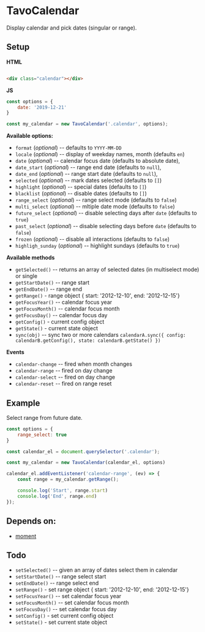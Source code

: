 # TavoCalendar

Display calendar and pick dates (singular or range).

## Setup

**HTML**
```html

<div class="calendar"></div>
```
**JS**
```js
const options = {
    date: '2019-12-21'
}

const my_calendar = new TavoCalendar('.calendar', options);
```

**Available options:**

* `format` (*optional*) -- defaults to `YYYY-MM-DD`
* `locale` (*optional*) -- display of weekday names, month  (defaults `en`)
* `date` (*optional*) -- calendar focus date (defaults to absolute date),
* `date_start` (*optional*) -- range end date (defaults to `null`),
* `date_end` (*optional*) -- range start date (defaults to `null`),
* `selected` (*optional*) -- mark dates selected (defaults to `[]`) 
* `highlight` (*optional*) -- special dates (defaults to `[]`) 
* `blacklist` (*optional*) -- disable dates (defaults to `[]`) 
* `range_select` (*optional*) -- range select mode (defaults to `false`)
* `multi_select` (*optional*) -- mltiple date mode (defaults to `false`)
* `future_select` (*optional*) -- disable selecting days after `date` (defaults to `true`)
* `past_select` (*optional*) -- disable selecting days before `date` (defaults to `false`)
* `frozen` (*optional*) -- disable all interactions (defaults to `false`)
* `highligh_sunday` (*optional*) -- highlight sundays (defaults to `true`)

**Available methods**

* `getSelected()` -- returns an array of selected dates (in multiselect mode) or single
* `getStartDate()` -- range start
* `getEndDate()` -- range end
* `getRange()` - range object { start: '2012-12-10', end: '2012-12-15'}
* `getFocusYear()` -- calendar focus year
* `getFocusMonth()` -- calendar focus month
* `getFocusDay()` -- calendar focus day
* `getConfig()` - current config object
* `getState()` - current state object
* `sync(obj)` -- sync two or more calendars `calendarA.sync({ config: calendarB.getConfig(), state: calendarB.getState() })`

**Events**

* `calendar-change` -- fired when month changes
* `calendar-range` -- fired on day change
* `calendar-select` -- fired on day change
* `calendar-reset` -- fired on range reset

## Example

Select range from future date.

```js
const options = {
    range_select: true
}

const calendar_el = document.querySelector('.calendar');

const my_calendar = new TavoCalendar(calendar_el, options)

calendar_el.addEventListener('calendar-range', (ev) => {
    const range = my_calendar.getRange();

    console.log('Start', range.start)
    console.log('End', range.end)
});
```

## Depends on:

* [moment](https://github.com/moment/moment/)

## Todo

* `setSelected()` -- given an array of dates select them in calendar
* `setStartDate()` -- range select start
* `setEndDate()` -- range select end
* `setRange()` - set range object { start: '2012-12-10', end: '2012-12-15'}
* `setFocusYear()` -- set calendar focus year
* `setFocusMonth()` -- set calendar focus month
* `setFocusDay()` -- set calendar focus day
* `setConfig()` - set current config object
* `setState()` - set current state object